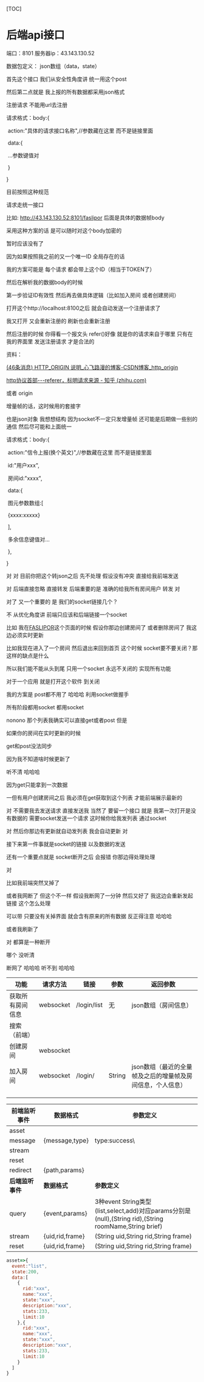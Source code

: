 [TOC]

# 后端api接口

端口：8101
服务器ip：43.143.130.52

数据包定义： json数组（data，state）



首先这个接口 我们从安全性角度讲 统一用这个post

然后第二点就是 我上报的所有数据都采用json格式



注册请求 不能用url去注册

请求格式：body:{

​	action:"具体的请求接口名称",//参数藏在这里 而不是链接里面

​	data:{

​		...参数键值对

​	}

}

目前按照这种规范

请求走统一接口

比如: http://43.143.130.52:8101/faslipor 后面是具体的数据帧body

采用这种方案的话 是可以随时对这个body加密的 



暂时应该没有了

因为如果按照我之前的又一个唯一ID 全局存在的话

我的方案可能是 每个请求 都会带上这个ID（相当于TOKEN了）

然后在解析我的数据body的时候

第一步验证ID有效性 然后再去做具体逻辑（比如加入房间 或者创建房间）

打开这个http://localhost:8100之后 就会自动发送一个注册请求了

我又打开 又会重新注册的 刷新也会重新注册

然后注册的时候 你得看一个报文头 refer()好像 就是你的请求来自于哪里 只有在我的界面里 发送注册请求 才是合法的

资料：

[(46条消息) HTTP_ORIGIN 说明_心飞路漫的博客-CSDN博客_http_origin](https://blog.csdn.net/qq_34924407/article/details/85495508)

[http协议首部---referer，标明请求来源 - 知乎 (zhihu.com)](https://zhuanlan.zhihu.com/p/61996660)

或者 origin



增量帧的话，这时候用的套接字

也是json对象 我想想结构 因为socket不一定只发增量帧 还可能是后期做一些别的通信 然后尽可能和上面统一

请求格式：body:{

​	action:"信令上报(换个英文)",//参数藏在这里 而不是链接里面

​	id:"用户xxx",

​	房间id:"xxxx",

​	data:{

​		图元参数数组:[

​			{xxxx:xxxxx}

​		],

​		多余信息键值对...

​	},

}

对 对 目前你把这个转json之后 先不处理 假设没有冲突 直接给我前端发送

对 后端直接忽略 直接转发 后端重要的是 准确的给我所有房间用户 转发 对



对了 又一个重要的 是 我们的socket链接几个？



不 从优化角度讲 前端只应该和后端链接一个socket



比如 我在[FASLIPOR](http://localhost:8100/)这个页面的时候 假设你那边创建房间了 或者删除房间了 我这边必须实时更新



比如我现在进入了一个房间 然后退出来回到首页 这个时候 socket要不要关闭？那这样的缺点是什么



所以我们能不能从头到尾 只用一个socket 永远不关闭的 实现所有功能

对于一个应用 就是打开这个软件 到关闭



我的方案是 post都不用了 哈哈哈 利用socket做握手

所有阶段都用socket 都用socket

nonono 那个列表我确实可以直接get或者post 但是

如果你的房间在实时更新的时候

get和post没法同步 

因为我不知道啥时候更新了

听不清 哈哈哈



因为get只能拿到一次数据

一但有用户创建房间之后 我必须在get获取到这个列表 才能前端展示最新的

对 不需要我去发送请求 直接发送我 当然了 要留一个接口 就是 我第一次打开是没有数据的 需要socket发送一个请求 这时候你给我发列表 通过socket 

对 然后你那边有更新就自动发列表 我会自动更新 对





接下来第一件事就是socket的链接 以及数据的发送

还有一个重要点就是 socket断开之后 会报错 你那边得处理处理

对

比如我前端突然叉掉了

或者我网断了 但这个不一样 假设我断网了一分钟 然后又好了 我这边会重新发起链接 这个怎么处理

可以带 只要没有关掉界面 就会含有原来的所有数据 反正得注意 哈哈哈

或者我刷新了

对 都算是一种断开

哪个 没听清 

断网了 哈哈哈 听不到 哈哈哈

| 功能       | 请求方法     | 链接      | 参数     | 返回参数                           |
|----------|----------|---------|--------|--------------------------------|
| 获取所有房间信息 | websocket | /login/list | 无      |    json数组（房间信息）           |
| 搜索（前端）   |          |         |        |                                |
| 创建房间     | websocket |         |        |                                |
| 加入房间     | websocket | /login/ | String | json数组（最近的全量帧及之后的增量帧及房间信息，个人信息） |
|          |          |         |        |                                |
|          |          |         |        |                                |
|          |          |         |        |                                |



| 前端监听事件     | 数据格式        | 参数定义                                                     |
| ---------------- | --------------- | ------------------------------------------------------------ |
| asset            |                 |                                                              |
| message          | {message,type}  | type:success\                                                |
| stream           |                 |                                                              |
| reset            |                 |                                                              |
| redirect         | {path,params}   |                                                              |
| **后端监听事件** | **数据格式**    | **参数定义**                                                 |
| query            | {event,params}  | 3种event String类型(list,select,add)对应params分别是(null),(String rid),(String roomName,String brief) |
| stream           | {uid,rid,frame} | (String uid,String rid,String frame)                         |
| reset            | {uid,rid,frame} | (String uid,String rid,String frame)                         |

```javascript
asset=>{
  event:"list",
  state:200,
  data:[
    {
      rid:"xxx",
      name:"xxx",
      state:"xxx",
      description:"xxx",
      stats:233,
      limit:10
    },{
      rid:"xxx",
      name:"xxx",
      state:"xxx",
      description:"xxx",
      stats:233,
      limit:10
    }
  ]
}
```





​                             

​       

​                       

​                                       